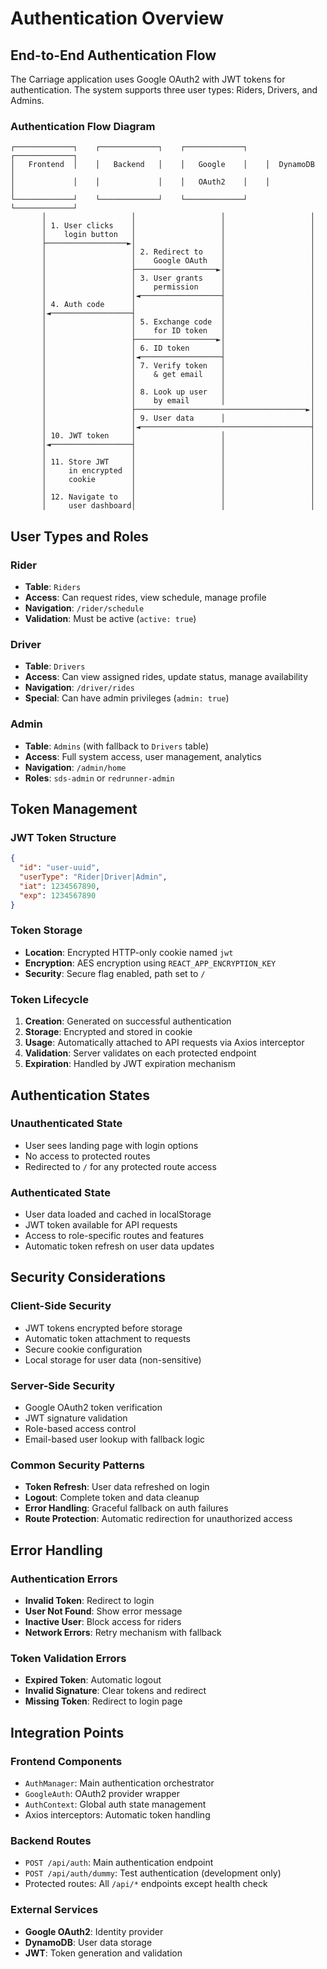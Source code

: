 # Authentication Overview

## End-to-End Authentication Flow

The Carriage application uses Google OAuth2 with JWT tokens for authentication. The system supports three user types: Riders, Drivers, and Admins.

### Authentication Flow Diagram

```
┌─────────────┐    ┌─────────────┐    ┌─────────────┐    ┌─────────────┐
│   Frontend  │    │   Backend   │    │   Google    │    │  DynamoDB   │
│             │    │             │    │   OAuth2    │    │             │
└─────────────┘    └─────────────┘    └─────────────┘    └─────────────┘
       │                   │                   │                   │
       │ 1. User clicks    │                   │                   │
       │    login button   │                   │                   │
       ├──────────────────►│                   │                   │
       │                   │ 2. Redirect to    │                   │
       │                   │    Google OAuth   │                   │
       │                   ├──────────────────►│                   │
       │                   │ 3. User grants    │                   │
       │                   │    permission     │                   │
       │                   │◄──────────────────┤                   │
       │ 4. Auth code      │                   │                   │
       │◄──────────────────┤                   │                   │
       │                   │ 5. Exchange code  │                   │
       │                   │    for ID token   │                   │
       │                   ├──────────────────►│                   │
       │                   │ 6. ID token       │                   │
       │                   │◄──────────────────┤                   │
       │                   │ 7. Verify token   │                   │
       │                   │    & get email    │                   │
       │                   │                   │                   │
       │                   │ 8. Look up user   │                   │
       │                   │    by email       │                   │
       │                   ├──────────────────────────────────────►│
       │                   │ 9. User data      │                   │
       │                   │◄──────────────────────────────────────┤
       │ 10. JWT token     │                   │                   │
       │◄──────────────────┤                   │                   │
       │                   │                   │                   │
       │ 11. Store JWT     │                   │                   │
       │     in encrypted  │                   │                   │
       │     cookie        │                   │                   │
       │                   │                   │                   │
       │ 12. Navigate to   │                   │                   │
       │     user dashboard│                   │                   │
```

## User Types and Roles

### Rider
- **Table**: `Riders`
- **Access**: Can request rides, view schedule, manage profile
- **Navigation**: `/rider/schedule`
- **Validation**: Must be active (`active: true`)

### Driver
- **Table**: `Drivers`
- **Access**: Can view assigned rides, update status, manage availability
- **Navigation**: `/driver/rides`
- **Special**: Can have admin privileges (`admin: true`)

### Admin
- **Table**: `Admins` (with fallback to `Drivers` table)
- **Access**: Full system access, user management, analytics
- **Navigation**: `/admin/home`
- **Roles**: `sds-admin` or `redrunner-admin`

## Token Management

### JWT Token Structure
```json
{
  "id": "user-uuid",
  "userType": "Rider|Driver|Admin",
  "iat": 1234567890,
  "exp": 1234567890
}
```

### Token Storage
- **Location**: Encrypted HTTP-only cookie named `jwt`
- **Encryption**: AES encryption using `REACT_APP_ENCRYPTION_KEY`
- **Security**: Secure flag enabled, path set to `/`

### Token Lifecycle
1. **Creation**: Generated on successful authentication
2. **Storage**: Encrypted and stored in cookie
3. **Usage**: Automatically attached to API requests via Axios interceptor
4. **Validation**: Server validates on each protected endpoint
5. **Expiration**: Handled by JWT expiration mechanism

## Authentication States

### Unauthenticated State
- User sees landing page with login options
- No access to protected routes
- Redirected to `/` for any protected route access

### Authenticated State
- User data loaded and cached in localStorage
- JWT token available for API requests
- Access to role-specific routes and features
- Automatic token refresh on user data updates

## Security Considerations

### Client-Side Security
- JWT tokens encrypted before storage
- Automatic token attachment to requests
- Secure cookie configuration
- Local storage for user data (non-sensitive)

### Server-Side Security
- Google OAuth2 token verification
- JWT signature validation
- Role-based access control
- Email-based user lookup with fallback logic

### Common Security Patterns
- **Token Refresh**: User data refreshed on login
- **Logout**: Complete token and data cleanup
- **Error Handling**: Graceful fallback on auth failures
- **Route Protection**: Automatic redirection for unauthorized access

## Error Handling

### Authentication Errors
- **Invalid Token**: Redirect to login
- **User Not Found**: Show error message
- **Inactive User**: Block access for riders
- **Network Errors**: Retry mechanism with fallback

### Token Validation Errors
- **Expired Token**: Automatic logout
- **Invalid Signature**: Clear tokens and redirect
- **Missing Token**: Redirect to login page

## Integration Points

### Frontend Components
- `AuthManager`: Main authentication orchestrator
- `GoogleAuth`: OAuth2 provider wrapper
- `AuthContext`: Global auth state management
- Axios interceptors: Automatic token handling

### Backend Routes
- `POST /api/auth`: Main authentication endpoint
- `POST /api/auth/dummy`: Test authentication (development only)
- Protected routes: All `/api/*` endpoints except health check

### External Services
- **Google OAuth2**: Identity provider
- **DynamoDB**: User data storage
- **JWT**: Token generation and validation
